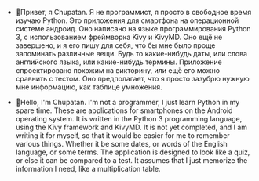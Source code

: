 - 👋Привет, я Chupatan. Я не программист, я просто в свободное время изучаю Python. Это приложения для смартфона на операционной системе андроид. Оно написано на языке программирования Python 3, с использованием фреймворка Kivy и KivyMD. Оно ещё не завершено, и я его пишу для себя, что бы мне было проще запоминать различные вещи. Будь то какие-нибудь даты, или слова английского языка, или какие-нибудь термины. Приложение спроектировано похожим на викторину, или ещё его можно сравнить с тестом. Оно предполагает, что я просто зазубрю нужную мне информацию, как таблице умножения.

- 👋Hello, I'm Chupatan. I'm not a programmer, I just learn Python in my spare time. These are applications for smartphones on the Android operating system. It is written in the Python 3 programming language, using the Kivy framework and KivyMD. It is not yet completed, and I am writing it for myself, so that it would be easier for me to remember various things. Whether it be some dates, or words of the English language, or some terms. The application is designed to look like a quiz, or else it can be compared to a test. It assumes that I just memorize the information I need, like a multiplication table.
